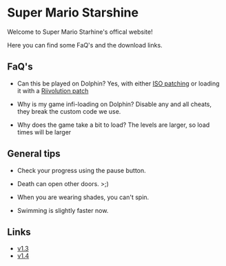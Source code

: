 # Super Mario Starshine

Welcome to Super Mario Starhine's offical website!

Here you can find some FaQ's and the download links.


## FaQ's

* Can this be played on Dolphin? Yes, with either [ISO patching](https://github.com/Lord-Giganticus/Starshine-Patcher) or loading it with a [Riivolution patch](https://youtu.be/T7ACw7cq-gk?t=91)

* Why is my game infi-loading on Dolphin? Disable any and all cheats, they break the custom code we use.

* Why does the game take a bit to load? The levels are larger, so load times will be larger

## General tips

* Check your progress using the pause button.

* Death can open other doors. >;)

* When you are wearing shades, you can't spin.

* Swimming is slightly faster now.

## Links

* [v1.3](https://www.mediafire.com/file/m13m1rnla84xvxo/Super_Mario_Starshine_Demo_v1.3.rar/file)
* [v1.4](https://www.mediafire.com/file/8ynmhr6v5y0owzb/Super_Mario_Starshine_Demo_v1.4.rar/file)